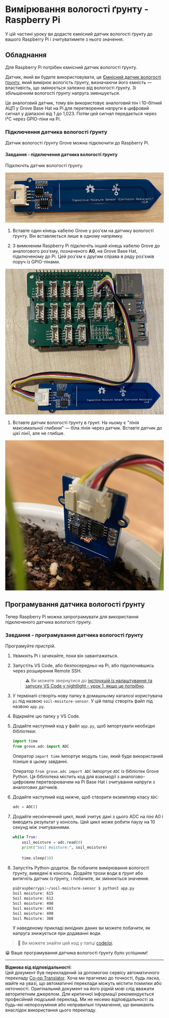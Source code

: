 <!--
CO_OP_TRANSLATOR_METADATA:
{
  "original_hash": "9d4d00a47d5d0f3e6ce42c0d1020064a",
  "translation_date": "2025-08-28T17:40:31+00:00",
  "source_file": "2-farm/lessons/2-detect-soil-moisture/pi-soil-moisture.md",
  "language_code": "uk"
}
-->
# Вимірювання вологості ґрунту - Raspberry Pi

У цій частині уроку ви додасте ємнісний датчик вологості ґрунту до вашого Raspberry Pi і зчитуватимете з нього значення.

## Обладнання

Для Raspberry Pi потрібен ємнісний датчик вологості ґрунту.

Датчик, який ви будете використовувати, це [Ємнісний датчик вологості ґрунту](https://www.seeedstudio.com/Grove-Capacitive-Moisture-Sensor-Corrosion-Resistant.html), який вимірює вологість ґрунту, визначаючи його ємність — властивість, що змінюється залежно від вологості ґрунту. Зі збільшенням вологості ґрунту напруга зменшується.

Це аналоговий датчик, тому він використовує аналоговий пін і 10-бітний АЦП у Grove Base Hat на Pi для перетворення напруги в цифровий сигнал у діапазоні від 1 до 1,023. Потім цей сигнал передається через I²C через GPIO-піни на Pi.

### Підключення датчика вологості ґрунту

Датчик вологості ґрунту Grove можна підключити до Raspberry Pi.

#### Завдання - підключення датчика вологості ґрунту

Підключіть датчик вологості ґрунту.

![Датчик вологості ґрунту Grove](../../../../../translated_images/grove-capacitive-soil-moisture-sensor.e7f0776cce30e78be5cc5a07839385fd6718857f31b5bf5ad3d0c73c83b2f0ef.uk.png)

1. Вставте один кінець кабелю Grove у роз'єм на датчику вологості ґрунту. Він вставляється лише в одному напрямку.

1. З вимкненим Raspberry Pi підключіть інший кінець кабелю Grove до аналогового роз'єму, позначеного **A0**, на Grove Base Hat, підключеному до Pi. Цей роз'єм є другим справа в ряду роз'ємів поруч із GPIO-пінами.

![Датчик вологості ґрунту Grove, підключений до роз'єму A0](../../../../../translated_images/pi-soil-moisture-sensor.fdd7eb2393792cf6739cacf1985d9f55beda16d372f30d0b5a51d586f978a870.uk.png)

1. Вставте датчик вологості ґрунту в ґрунт. На ньому є "лінія максимальної глибини" — біла лінія через датчик. Вставте датчик до цієї лінії, але не глибше.

![Датчик вологості ґрунту Grove у ґрунті](../../../../../translated_images/soil-moisture-sensor-in-soil.bfad91002bda5e960f8c51ee64b02ee59b32c8c717e3515a2c945f33e614e403.uk.png)

## Програмування датчика вологості ґрунту

Тепер Raspberry Pi можна запрограмувати для використання підключеного датчика вологості ґрунту.

### Завдання - програмування датчика вологості ґрунту

Програмуйте пристрій.

1. Увімкніть Pi і зачекайте, поки він завантажиться.

1. Запустіть VS Code, або безпосередньо на Pi, або підключившись через розширення Remote SSH.

    > ⚠️ Ви можете звернутися до [інструкцій із налаштування та запуску VS Code у nightlight - урок 1, якщо це потрібно](../../../1-getting-started/lessons/1-introduction-to-iot/pi.md).

1. У терміналі створіть нову папку в домашньому каталозі користувача `pi` під назвою `soil-moisture-sensor`. У цій папці створіть файл під назвою `app.py`.

1. Відкрийте цю папку у VS Code.

1. Додайте наступний код у файл `app.py`, щоб імпортувати необхідні бібліотеки:

    ```python
    import time
    from grove.adc import ADC
    ```

    Оператор `import time` імпортує модуль `time`, який буде використаний пізніше в цьому завданні.

    Оператор `from grove.adc import ADC` імпортує `ADC` із бібліотек Grove Python. Ця бібліотека містить код для взаємодії з аналогово-цифровим перетворювачем на Pi Base Hat і зчитування напруги з аналогових датчиків.

1. Додайте наступний код нижче, щоб створити екземпляр класу `ADC`:

    ```python
    adc = ADC()
    ```

1. Додайте нескінченний цикл, який зчитує дані з цього ADC на піні A0 і виводить результат у консоль. Цей цикл може робити паузу на 10 секунд між зчитуваннями.

    ```python
    while True:
        soil_moisture = adc.read(0)
        print("Soil moisture:", soil_moisture)

        time.sleep(10)
    ```

1. Запустіть Python-додаток. Ви побачите вимірювання вологості ґрунту, виведені в консоль. Додайте трохи води в ґрунт або витягніть датчик із ґрунту, і побачите, як змінюється значення.

    ```output
    pi@raspberrypi:~/soil-moisture-sensor $ python3 app.py 
    Soil moisture: 615
    Soil moisture: 612
    Soil moisture: 498
    Soil moisture: 493
    Soil moisture: 490
    Soil Moisture: 388
    ```

    У наведеному прикладі вихідних даних ви можете побачити, як напруга знижується при додаванні води.

> 💁 Ви можете знайти цей код у папці [code/pi](../../../../../2-farm/lessons/2-detect-soil-moisture/code/pi).

😀 Ваше програмування датчика вологості ґрунту було успішним!

---

**Відмова від відповідальності**:  
Цей документ був перекладений за допомогою сервісу автоматичного перекладу [Co-op Translator](https://github.com/Azure/co-op-translator). Хоча ми прагнемо до точності, будь ласка, майте на увазі, що автоматичні переклади можуть містити помилки або неточності. Оригінальний документ на його рідній мові слід вважати авторитетним джерелом. Для критичної інформації рекомендується професійний людський переклад. Ми не несемо відповідальності за будь-які непорозуміння або неправильні тлумачення, що виникають внаслідок використання цього перекладу.